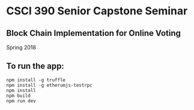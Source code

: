 # CSCI 390 Senior Capstone Seminar
## Block Chain Implementation for Online Voting
Spring 2018

## To run the app:
```
npm install -g truffle
npm install -g etherumjs-testrpc
npm install
npm build
npm run dev

```
